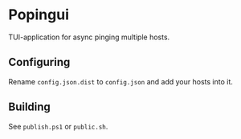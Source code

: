 # Popingui

TUI-application for async pinging multiple hosts.

## Configuring 

Rename `config.json.dist` to `config.json` and add your hosts into it.

## Building

See `publish.ps1` or `public.sh`.
